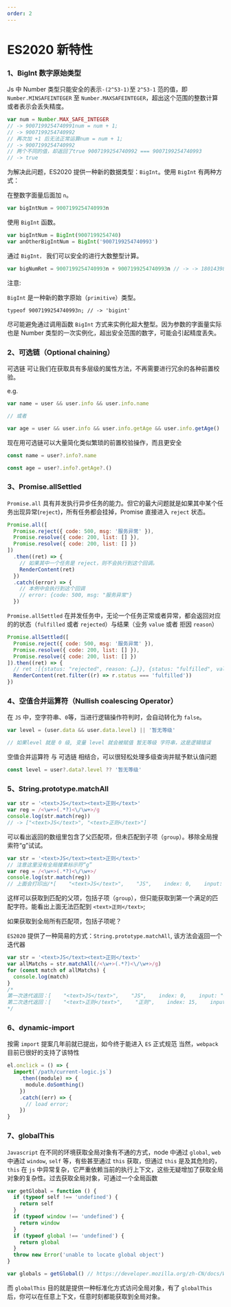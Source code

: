 ```yaml
---
order: 2
---
```


# ES2020 新特性

### 1、BigInt 数字原始类型

Js 中 Number 类型只能安全的表示`-(2^53-1)`至 `2^53-1` 范的值，即 `Number.MINSAFEINTEGER` 至 `Number.MAXSAFEINTEGER`，超出这个范围的整数计算或者表示会丢失精度。

```js
var num = Number.MAX_SAFE_INTEGER
// -> 9007199254740991num = num + 1;
// -> 9007199254740992
// 再次加 +1 后无法正常运算num = num + 1;
// -> 9007199254740992
// 两个不同的值，却返回了true 9007199254740992 === 9007199254740993
// -> true
```

为解决此问题，ES2020 提供一种新的数据类型：`BigInt`。使用 `BigInt` 有两种方式：

在整数字面量后面加 `n`。

```js
var bigIntNum = 9007199254740993n
```

使用 `BigInt` 函数。

```js
var bigIntNum = BigInt(9007199254740)
var anOtherBigIntNum = BigInt('9007199254740993')
```

通过 `BigInt，` 我们可以安全的进行大数整型计算。

```js
var bigNumRet = 9007199254740993n + 9007199254740993n // -> -> 18014398509481986nbigNumRet.toString(); // -> '18014398509481986'
```

注意:

`BigInt` 是一种新的数字原始（`primitive`）类型。

`typeof 9007199254740993n; // -> 'bigint'`

尽可能避免通过调用函数 `BigInt` 方式来实例化超大整型。因为参数的字面量实际也是 Number 类型的一次实例化，超出安全范围的数字，可能会引起精度丢失。

### 2、可选链（Optional chaining）

可选链 可让我们在获取具有多层级的属性方法，不再需要进行冗余的各种前置校验。

e.g.

```js
var name = user && user.info && user.info.name

// 或者

var age = user && user.info && user.info.getAge && user.info.getAge()
```

现在用可选链可以大量简化类似繁琐的前置校验操作，而且更安全

```js
const name = user?.info?.name

const age = user?.info?.getAge?.()
```

### 3、Promise.allSettled

`Promise.all` 具有并发执行异步任务的能力。但它的最大问题就是如果其中某个任务出现异常(`reject`)，所有任务都会挂掉，Promise 直接进入 `reject` 状态。

```js
Promise.all([
  Promise.reject({ code: 500, msg: '服务异常' }),
  Promise.resolve({ code: 200, list: [] }),
  Promise.resolve({ code: 200, list: [] })
])
  .then((ret) => {
    // 如果其中一个任务是 reject，则不会执行到这个回调。
    RenderContent(ret)
  })
  .catch((error) => {
    // 本例中会执行到这个回调
    // error: {code: 500, msg: "服务异常"}
  })
```

`Promise.allSettled` 在并发任务中，无论一个任务正常或者异常，都会返回对应的的状态（`fulfilled` 或者 `rejected`）与结果（业务 `value` 或者 拒因 `reason`）

```js
Promise.allSettled([
  Promise.reject({ code: 500, msg: '服务异常' }),
  Promise.resolve({ code: 200, list: [] }),
  Promise.resolve({ code: 200, list: [] })
]).then((ret) => {
  // ret :[{status: "rejected", reason: {…}}, {status: "fulfilled", value: {…}}, {status: "fulfilled", value: {…}}]
  RenderContent(ret.filter((r) => r.status === 'fulfilled'))
})
```

### 4、空值合并运算符（Nullish coalescing Operator）

在 `JS` 中，空字符串、`0`等，当进行逻辑操作符判时，会自动转化为 `false`。

```js
var level = (user.data && user.data.level) || '暂无等级'

// 如果level 就是 0 级, 变量 level 就会被赋值 暂无等级 字符串，这是逻辑错误
```

空值合并运算符 与 可选链 相结合，可以很轻松处理多级查询并赋予默认值问题

```js
const level = user?.data?.level ?? '暂无等级'
```

### 5、String.prototype.matchAll

```js
var str = '<text>JS</text><text>正则</text>'
var reg = /<\w+>(.*?)<\/\w+>/g
console.log(str.match(reg))
// -> ["<text>JS</text>", "<text>正则</text>"]
```

可以看出返回的数组里包含了父匹配项，但未匹配到子项（`group`）。移除全局搜索符“g”试试。

```js
var str = '<text>JS</text><text>正则</text>'
// 注意这里没有全局搜素标示符“g”
var reg = /<\w+>(.*?)<\/\w+>/
console.log(str.match(reg))
// 上面会打印出/*[    "<text>JS</text>",    "JS",    index: 0,    input:    "<text>JS</text><text>正则</text>",    groups: undefined]*/
```

这样可以获取到匹配的父项，包括子项（`group`），但只能获取到第一个满足的匹配字符。能看出上面无法匹配到 `<text>正则</text>`;

如果获取到全局所有匹配项，包括子项呢？

`ES2020` 提供了一种简易的方式：`String.prototype.matchAll`, 该方法会返回一个迭代器

```js
var str = '<text>JS</text><text>正则</text>'
var allMatchs = str.matchAll(/<\w+>(.*?)<\/\w+>/g)
for (const match of allMatchs) {
  console.log(match)
}
/*
第一次迭代返回：[    "<text>JS</text>",    "JS",    index: 0,    input: "<text>JS</text><text>正则</text>",    groups: undefined]
第二次迭代返回：[    "<text>正则</text>",    "正则",    index: 15,    input: "<text>JS</text><text>正则</text>",    groups: undefined]
*/
```

### 6、dynamic-import

按需 `import` 提案几年前就已提出，如今终于能进入 `ES` 正式规范
当然，`webpack` 目前已很好的支持了该特性

```js
el.onclick = () => {
  import(`/path/current-logic.js`)
    .then((module) => {
      module.doSomthing()
    })
    .catch((err) => {
      // load error;
    })
}
```

### 7、globalThis

`Javascript` 在不同的环境获取全局对象有不通的方式，node 中通过 `global`, `web` 中通过 `window`, `self` 等，有些甚至通过 `this` 获取，但通过 `this` 是及其危险的，`this` 在 `js` 中异常复杂，它严重依赖当前的执行上下文，这些无疑增加了获取全局对象的复杂性。过去获取全局对象，可通过一个全局函数

```js
var getGlobal = function () {
  if (typeof self !== 'undefined') {
    return self
  }
  if (typeof window !== 'undefined') {
    return window
  }
  if (typeof global !== 'undefined') {
    return global
  }
  throw new Error('unable to locate global object')
}

var globals = getGlobal() // https://developer.mozilla.org/zh-CN/docs/Web/JavaScript/Reference/Global_Objects/globalThis
```

而 `globalThis` 目的就是提供一种标准化方式访问全局对象，有了 `globalThis` 后，你可以在任意上下文，任意时刻都能获取到全局对象。
